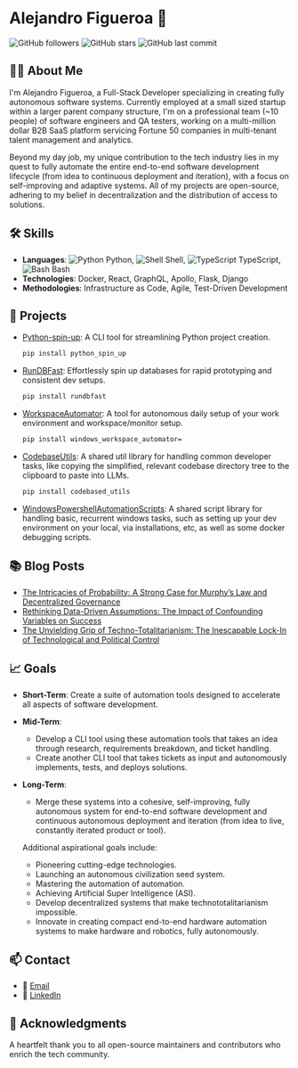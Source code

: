 # Alejandro Figueroa 👋

![GitHub followers](https://img.shields.io/github/followers/cybrvybe?style=social)
![GitHub stars](https://img.shields.io/github/stars/cybrvybe?style=social)
![GitHub last commit](https://img.shields.io/github/last-commit/cybrvybe/rundbfast)

## 👨‍💻 About Me

I'm Alejandro Figueroa, a Full-Stack Developer specializing in creating fully autonomous software systems. Currently employed at a small sized startup within a larger parent company structure, I'm on a professional team (~10 people) of software engineers and QA testers, working on a multi-million dollar B2B SaaS platform servicing Fortune 50 companies in multi-tenant talent management and analytics. 

Beyond my day job, my unique contribution to the tech industry lies in my quest to fully automate the entire end-to-end software development lifecycle (from idea to continuous deployment and iteration), with a focus on self-improving and adaptive systems. All of my projects are open-source, adhering to my belief in decentralization and the distribution of access to solutions.

## 🛠 Skills

- **Languages**: ![Python](./python-icon.png) Python, ![Shell](./shell-icon.png) Shell, ![TypeScript](./typescript-icon.png) TypeScript, ![Bash](./bash-icon.png) Bash
- **Technologies**: Docker, React, GraphQL, Apollo, Flask, Django
- **Methodologies**: Infrastructure as Code, Agile, Test-Driven Development

## 🚀 Projects

- [Python-spin-up](https://github.com/cybrvybe/python-spin-up): A CLI tool for streamlining Python project creation.
  ```bash
  pip install python_spin_up 
  ```
- [RunDBFast](https://github.com/cybrvybe/rundbfast): Effortlessly spin up databases for rapid prototyping and consistent dev setups.
  ```bash
  pip install rundbfast
  ```
- [WorkspaceAutomator](https://github.com/cybrvybe/workspace-automator):  A tool for autonomous daily setup of your work environment and workspace/monitor setup.
  ```bash
  pip install windows_workspace_automator=
  ```
- [CodebaseUtils](https://github.com/cybrvybe/codespace_utils): A shared util library for handling common developer tasks, like copying the simplified, relevant codebase directory tree to the clipboard to paste into LLMs.
  ```bash
  pip install codebased_utils
  ```
- [WindowsPowershellAutomationScripts](https://github.com/cybrvybe/powershell-windows-automation-scripts): A shared script library for handling basic, recurrent windows tasks, such as setting up your dev environment on your local, via installations, etc, as well as some docker debugging scripts.
## 📚 Blog Posts

- [The Intricacies of Probability: A Strong Case for Murphy’s Law and Decentralized Governance](https://cybrvybe.medium.com/the-intricacies-of-probability-a-strong-case-for-murphys-law-and-decentralized-governance-88bd093e2b69)
- [Rethinking Data-Driven Assumptions: The Impact of Confounding Variables on Success](https://cybrvybe.medium.com/is-data-clouding-your-judgement-2e684849eeb3)
- [The Unyielding Grip of Techno-Totalitarianism: The Inescapable Lock-In of Technological and Political Control](https://cybrvybe.medium.com/the-impending-doom-of-techno-totalitarian-lock-in-a-comprehensive-analysis-581ed961d57d)

## 📈 Goals

- **Short-Term**: Create a suite of automation tools designed to accelerate all aspects of software development.
- **Mid-Term**: 
  - Develop a CLI tool using these automation tools that takes an idea through research, requirements breakdown, and ticket handling.
  - Create another CLI tool that takes tickets as input and autonomously implements, tests, and deploys solutions.
- **Long-Term**: 
  - Merge these systems into a cohesive, self-improving, fully autonomous system for end-to-end software development and continuous autonomous deployment and iteration (from idea to live, constantly iterated product or tool).
  
  Additional aspirational goals include:
  
  - Pioneering cutting-edge technologies.
  - Launching an autonomous civilization seed system.
  - Mastering the automation of automation.
  - Achieving Artificial Super Intelligence (ASI).
  - Develop decentralized systems that make technototalitarianism impossible.
  - Innovate in creating compact end-to-end hardware automation systems to make hardware and robotics, fully autonomously. 
  

## 📫 Contact

- 📧 [Email](mailto:cybrvybe@gmail.com)
- 👔 [LinkedIn](https://www.linkedin.com/in/alejandro-figueroa-206596198/)

## 🙏 Acknowledgments

A heartfelt thank you to all open-source maintainers and contributors who enrich the tech community.

